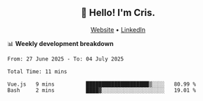 
<h2 align="center">👋 Hello! I'm Cris.</h2>
<p align="center">
  <a href="https://www.criscunas.dev">Website</a> •
  <a href="https://www.linkedin.com/in/cristophercunas/">LinkedIn</a> 
</p>


📊 **Weekly development breakdown**
<!--START_SECTION:waka-->

```txt
From: 27 June 2025 - To: 04 July 2025

Total Time: 11 mins

Vue.js   9 mins          ████████████████████▒░░░░   80.99 %
Bash     2 mins          ████▓░░░░░░░░░░░░░░░░░░░░   19.01 %
```

<!--END_SECTION:waka-->
